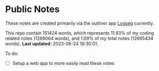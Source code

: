 # Public Notes

These notes are created primarily via the outliner app [Logseq](https://github.com/logseq/logseq) currently.

This repo contain 151424 words, which represents 11.93% of my coding related notes (1269064 words), and 1.09% of my total notes (12665434 words). **Last updated:** 2023-06-24 19:30:01. 

To do:

- [ ] Setup a web app to more easily read these notes
